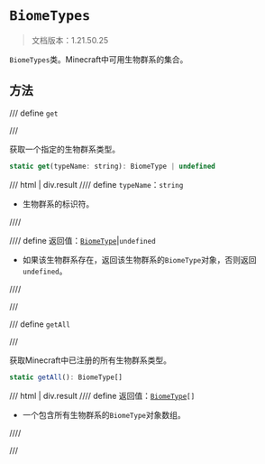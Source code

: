 # `BiomeTypes`

> 文档版本：1.21.50.25

`BiomeTypes`类。Minecraft中可用生物群系的集合。

## 方法

/// define
`get`


///

获取一个指定的生物群系类型。

```js
static get(typeName: string): BiomeType | undefined
```

/// html | div.result
//// define
`typeName`：`string`

- 生物群系的标识符。


////

//// define
返回值：[`BiomeType`](./biometype.md)|`undefined`

- 如果该生物群系存在，返回该生物群系的`BiomeType`对象，否则返回`undefined`。


////

///


/// define
`getAll`


///

获取Minecraft中已注册的所有生物群系类型。

```js
static getAll(): BiomeType[]
```

/// html | div.result
//// define
返回值：<code><a href="../biometype/">BiomeType</a>[]</code>

- 一个包含所有生物群系的`BiomeType`对象数组。


////

///


